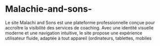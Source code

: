 # Malachie-and-sons-
Le site Malachi and Sons est une plateforme professionnelle conçue pour accroître la visibilité des services de coaching. Avec une identité visuelle moderne et une navigation intuitive, le site propose une expérience utilisateur fluide, adaptée à tout appareil (ordinateurs, tablettes, mobiles
